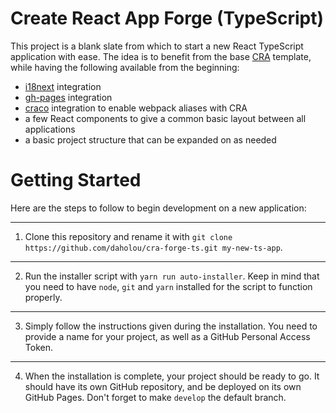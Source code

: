 # Create React App Forge (TypeScript)

This project is a blank slate from which to start a new React TypeScript
application with ease. The idea is to benefit from the base [CRA](https://create-react-app.dev/) template, while
having the following available from the beginning:
- [i18next](https://www.i18next.com/) integration
- [gh-pages](https://github.com/tschaub/gh-pages) integration
- [craco](https://github.com/dilanx/craco) integration to enable webpack aliases with CRA
- a few React components to give a common basic layout between all applications
- a basic project structure that can be expanded on as needed

# Getting Started
Here are the steps to follow to begin development on a new application:

---
1. Clone this repository and rename it with `git clone https://github.com/daholou/cra-forge-ts.git my-new-ts-app`.

---
2. Run the installer script with `yarn run auto-installer`. Keep in mind that you need to have `node`, `git` and `yarn` installed for the script to function properly.

---
3. Simply follow the instructions given during the installation. You need to provide a name for your project, as well as a GitHub Personal Access Token.

---
4. When the installation is complete, your project should be ready to go. It should have its own GitHub repository, and be deployed on its own GitHub Pages. Don't forget to make `develop` the default branch.
